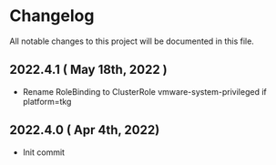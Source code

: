 # Changelog
All notable changes to this project will be documented in this file.

## 2022.4.1 ( May 18th, 2022 )
* Rename RoleBinding to ClusterRole vmware-system-privileged if platform=tkg

## 2022.4.0 ( Apr 4th, 2022)
* Init commit

